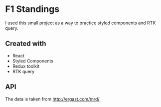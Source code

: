 # F1 Standings

I used this small project as a way to practice styled components and RTK query.

## Created with

- React
- Styled Components
- Redux toolkit
- RTK query

## API

The data is taken from http://ergast.com/mrd/